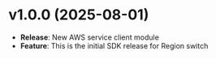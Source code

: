 # v1.0.0 (2025-08-01)

* **Release**: New AWS service client module
* **Feature**: This is the initial SDK release for Region switch

